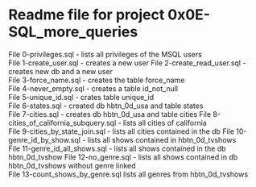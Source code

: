 # Readme file for project 0x0E-SQL_more_queries

File 0-privileges.sql - lists all privileges of the MSQL users  
File 1-create_user.sql - creates a new user
File 2-create_read_user.sql - creates new db and a new user  
File 3-force_name.sql - creates the table force_name  
File 4-never_empty.sql - creates a table id_not_null  
File 5-unique_id.sql - crates table unique_id  
File 6-states.sql - created db hbtn_0d_usa and table states  
File 7-cities.sql - creates db hbtn_0d_usa and table cities
File 8-cities_of_california_subquery.sql - lists all cities of california  
File 9-cities_by_state_join.sql - lists all cities contained in the db
File 10-genre_id_by_show.sql - lists all shows contained in hbtn_0d_tvshows  
File 11-genre_id_all_shows.sql - lists all shows contained in the db hbtn_0d_tvshow
File 12-no_genre.sql - lists all shows contained in db hbtn_0d_tvshows without genre linked  
File 13-count_shows_by_genre.sql lists all genres from hbtn_0d_tvshows
